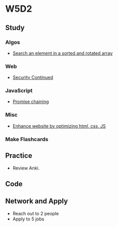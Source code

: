 # W5D2

## Study

### Algos

* [Search an element in a sorted and rotated array](https://www.geeksforgeeks.org/search-an-element-in-a-sorted-and-pivoted-array/)

### Web

* [Security Continued](https://www.youtube.com/watch?v=zlTVcNxg38c)

### JavaScript

* [Promise chaining](https://javascript.info/promise-chaining)

### Misc

* [Enhance website by optimizing html, css, JS](https://browserdiet.com/)

### Make Flashcards

## Practice

* Review Anki.

## Code

## Network and Apply

* Reach out to 2 people
* Apply to 5 jobs
